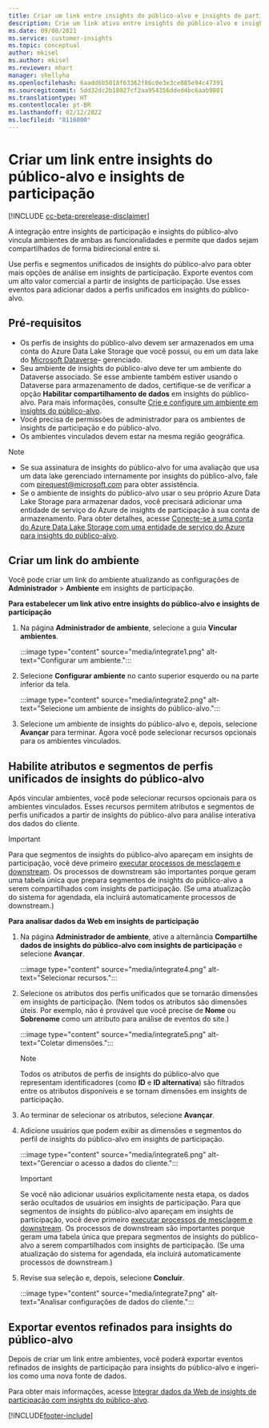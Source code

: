 ```yaml
---
title: Criar um link entre insights do público-alvo e insights de participação
description: Crie um link ativo entre insights do público-alvo e insights de participação para permitir o compartilhamento bidirecional de dados.
ms.date: 09/08/2021
ms.service: customer-insights
ms.topic: conceptual
author: mkisel
ms.author: mkisel
ms.reviewer: mhart
manager: shellyha
ms.openlocfilehash: 6aadd6b5018f63362f86c0e3e3ce085e94c47391
ms.sourcegitcommit: 5dd32dc2b18027cf2aa954356dded4bc6aab9801
ms.translationtype: HT
ms.contentlocale: pt-BR
ms.lasthandoff: 02/12/2022
ms.locfileid: "8116000"
---
```

# <a name="create-a-link-between-audience-insights-and-engagement-insights"></a>Criar um link entre insights do público-alvo e insights de participação

[!INCLUDE [cc-beta-prerelease-disclaimer](includes/cc-beta-prerelease-disclaimer.md)]

A integração entre insights de participação e insights do público-alvo vincula ambientes de ambas as funcionalidades e permite que dados sejam compartilhados de forma bidirecional entre si.

Use perfis e segmentos unificados de insights do público-alvo para obter mais opções de análise em insights de participação. Exporte eventos com um alto valor comercial a partir de insights de participação. Use esses eventos para adicionar dados a perfis unificados em insights do público-alvo.

## <a name="prerequisites"></a>Pré-requisitos

- Os perfis de insights do público-alvo devem ser armazenados em uma conta do Azure Data Lake Storage que você possui, ou em um data lake do [Microsoft Dataverse](/powerapps/maker/data-platform/data-platform-intro)&ndash; gerenciado. 
- Seu ambiente de insights do público-alvo deve ter um ambiente do Dataverse associado. Se esse ambiente também estiver usando o Dataverse para armazenamento de dados, certifique-se de verificar a opção **Habilitar compartilhamento de dados** em insights do público-alvo. Para mais informações, consulte [Crie e configure um ambiente em insights do público-alvo](../audience-insights/create-environment.md).
- Você precisa de permissões de administrador para os ambientes de insights de participação e do público-alvo.
- Os ambientes vinculados devem estar na mesma região geográfica.

> [!NOTE]
> - Se sua assinatura de insights do público-alvo for uma avaliação que usa um data lake gerenciado internamente por insights do público-alvo, fale com [pirequest@microsoft.com](mailto:pirequest@microsoft.com) para obter assistência. 
> - Se o ambiente de insights do público-alvo usar o seu próprio Azure Data Lake Storage para armazenar dados, você precisará adicionar uma entidade de serviço do Azure de insights de participação à sua conta de armazenamento. Para obter detalhes, acesse [Conecte-se a uma conta do Azure Data Lake Storage com uma entidade de serviço do Azure para insights do público-alvo](../audience-insights/connect-service-principal.md). 


## <a name="create-an-environment-link"></a>Criar um link do ambiente

Você pode criar um link do ambiente atualizando as configurações de **Administrador** > **Ambiente** em insights de participação.

**Para estabelecer um link ativo entre insights do público-alvo e insights de participação**

1. Na página **Administrador de ambiente**, selecione a guia **Vincular ambientes**.

    :::image type="content" source="media/integrate1.png" alt-text="Configurar um ambiente.":::

1. Selecione **Configurar ambiente** no canto superior esquerdo ou na parte inferior da tela.

     :::image type="content" source="media/integrate2.png" alt-text="Selecione um ambiente de insights do público-alvo.":::

1. Selecione um ambiente de insights do público-alvo e, depois, selecione **Avançar** para terminar. Agora você pode selecionar recursos opcionais para os ambientes vinculados.
 
## <a name="enable-audience-insights-unified-profiles-attributes-and-segments"></a>Habilite atributos e segmentos de perfis unificados de insights do público-alvo

Após vincular ambientes, você pode selecionar recursos opcionais para os ambientes vinculados. Esses recursos permitem atributos e segmentos de perfis unificados a partir de insights do público-alvo para análise interativa dos dados do cliente.

> [!IMPORTANT]
> Para que segmentos de insights do público-alvo apareçam em insights de participação, você deve primeiro [executar processos de mesclagem e downstream](../audience-insights/merge-entities.md). Os processos de downstream são importantes porque geram uma tabela única que prepara segmentos de insights do público-alvo a serem compartilhados com insights de participação. (Se uma atualização do sistema for agendada, ela incluirá automaticamente processos de downstream.)

**Para analisar dados da Web em insights de participação**

1. Na página **Administrador de ambiente**, ative a alternância **Compartilhe dados de insights do público-alvo com insights de participação** e selecione **Avançar**.

    :::image type="content" source="media/integrate4.png" alt-text="Selecionar recursos.":::

1. Selecione os atributos dos perfis unificados que se tornarão dimensões em insights de participação. (Nem todos os atributos são dimensões úteis. Por exemplo, não é provável que você precise de **Nome** ou **Sobrenome** como um atributo para análise de eventos do site.)

    :::image type="content" source="media/integrate5.png" alt-text="Coletar dimensões.":::

   >[!NOTE]
   > Todos os atributos de perfis de insights do público-alvo que representam identificadores (como **ID** e **ID alternativa**) são filtrados entre os atributos disponíveis e se tornam dimensões em insights de participação.

1. Ao terminar de selecionar os atributos, selecione **Avançar**.
1. Adicione usuários que podem exibir as dimensões e segmentos do perfil de insights do público-alvo em insights de participação.

    :::image type="content" source="media/integrate6.png" alt-text="Gerenciar o acesso a dados do cliente.":::

   > [!IMPORTANT]
   > Se você não adicionar usuários explicitamente nesta etapa, os dados serão ocultados de usuários em insights de participação.
   > Para que segmentos de insights do público-alvo apareçam em insights de participação, você deve primeiro [executar processos de mesclagem e downstream](../audience-insights/merge-entities.md). Os processos de downstream são importantes porque geram uma tabela única que prepara segmentos de insights do público-alvo a serem compartilhados com insights de participação. (Se uma atualização do sistema for agendada, ela incluirá automaticamente processos de downstream.)

1. Revise sua seleção e, depois, selecione **Concluir**.

    :::image type="content" source="media/integrate7.png" alt-text="Analisar configurações de dados do cliente.":::

## <a name="export-refined-events-to-audience-insights"></a>Exportar eventos refinados para insights do público-alvo

Depois de criar um link entre ambientes, você poderá exportar eventos refinados de insights de participação para insights do público-alvo e ingeri-los como uma nova fonte de dados. 

Para obter mais informações, acesse [Integrar dados da Web de insights de participação com insights do público-alvo](../audience-insights/integrate-engagement-insights.md).

<!--
## Share engagement insights refined events with audience insights

After you create a link between environments, a new option becomes available for you to share [refined events](refined-events.md) with audience insights.

Consider the following when creating refined events for audience insights: 

- Provide a meaningful name for the refined event. It will be used as an activity name in audience insights.
- Select at least the following properties to create an activity in audience insights: 
    - Signal.Action.Name indicates the activity details.
    - Signal.User.Id maps with the customer ID.
    - Signal.View.Uri is a web address as a basis for segments or measures.
    - Signal.Export.Id is a primary key for events.
    - Signal.Timestamp determines the date and time for the activity.

To share refined events:

1. From the engagement insights menu, select **Data** and then select the **Events** tab.
2. On the **Action** menu, select **Share as activity**.

    :::image type="content" source="media/integrate8.png" alt-text="Data shared events settings.":::

3. You can view and stop actively shared events on the **Export and Sharing** tab.
4. -- per Michael K, we need a mock here (Mukesh needs to update to reflect what happens in AUI once a user shares a refined event (i.e. no longer AUI, data wrangler needs to go discover data in the storage, the shared event is available as a DS and entity, correct?)

### Attach refined events shared as activities to unified profiles in audience insights

You can bring customer web activity data from engagement insights into audience insights. In addition to transactional, demographic, or behavioral data, you can view activities on the web in unified customer profiles. You can then use these profiles to get insights such as segments, measures, and predictions for audience activation.

Follow the steps in [data unification](../audience-insights/data-unification.md) to map, match, and merge website authentication information to unified profiles in audience insights.

You can also share refined events that are now available in audience insights, identified as data sources and entities. 

Next, you can relate event data from engagement insights as unified activities in customer profiles.

### Relate refined event data as an activity of a customer profile

After unifying the data, you can configure the activity for the customer profile. For more information, go to [Customer activities](../audience-insights/activities.md).

:::image type="content" source="media/web-event-activity.png" alt-text="Activities page with expanded Edit activity pane.":::

Next, configure the new activity by using mapping elements: 

- **Primary Key**: Signal.Export.Id, a unique ID that is available for every event record in engagement insights. This property is automatically generated.

- **Timestamp**: Signal.Timestamp in the event property.

- **Event**: Signal.Name, the event name that you want to track.

- **Web address**: Signal.View.Uri that refers to the URI of the page that created the event.

- **Details**: Signal.Action.Name to represent the information to associate with the event. The selected property in this case indicates that the event is for email promotion.

- **Activity type**: In this example, we choose the existing activity type WebLog. This selection is a useful filter option to run prediction models or create segments based on this activity type.

- **Set up relationship**: This important setting ties the activity to existing customer profiles. **Signal.User.Id** is the identifier configured in the SDK to be collected. It relates to the user ID in other data sources that are configured in audience insights. 

This example configures the relationship between Signal.User.Id and RetailCustomers:CustomerRetailId, which is the primary key that was identified in the map step of the data unification process.

After processing the activities, you can review customer records and open a customer card to see activities from engagement insights in the timeline. 

> [!TIP]
> To find a customer ID that has an engagement insights activity, go to **Entities** and preview the data for the UnifiedActivity entity. **ActivityTypeDisplay = WebLog** contains the engagement insights activity configured in the preceding example. Copy the customer ID for one of those records and search<!--note from editor: Edit okay? I couldn't quite follow this.-- > for that ID on the **Customers** page.

--> 

[!INCLUDE[footer-include](../includes/footer-banner.md)]
